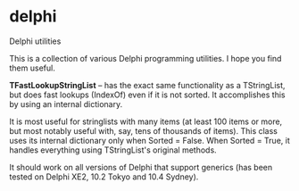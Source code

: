 # delphi

Delphi utilities

This is a collection of various Delphi programming utilities. I hope you find them useful.

**TFastLookupStringList** – has the exact same functionality as a TStringList,
but does fast lookups (IndexOf) even if it is not sorted.
It accomplishes this by using an internal dictionary.

It is most useful for stringlists with many items (at least 100 items
or more, but most notably useful with, say, tens of thousands of items).
This class uses its internal dictionary only when Sorted = False.
When Sorted = True, it handles everything using TStringList's original methods.

It should work on all versions of Delphi that support generics 
(has been tested on Delphi XE2, 10.2 Tokyo and 10.4 Sydney).